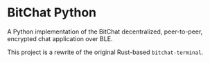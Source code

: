 # BitChat Python

A Python implementation of the BitChat decentralized, peer-to-peer, encrypted chat application over BLE.

This project is a rewrite of the original Rust-based `bitchat-terminal`. 
